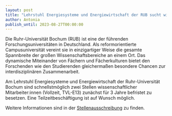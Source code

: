 ```yaml
---
layout: post
title: "Lehrstuhl Energiesysteme und Energiewirtschaft der RUB sucht wissenschaftliche Mitarbeiter (m/w/div)"
author: Antonia
publish_until: 2023-08-27T00:00:00
---
```


Die Ruhr-Universität Bochum (RUB) ist eine der führenden Forschungsuniversitäten in Deutschland. Als reformorientierte Campusuniversität vereint sie in einzigartiger Weise die gesamte Spannbreite der großen Wissenschaftsbereiche an einem Ort. Das dynamische Miteinander von Fächern und Fächerkulturen bietet den Forschenden wie den Studierenden gleichermaßen besondere Chancen zur interdisziplinären Zusammenarbeit.

Am Lehrstuhl Energiesysteme und Energiewirtschaft der Ruhr-Universität Bochum sind schnellstmöglich zwei Stellen wissenschaftlicher Mitarbeiter:innen (Vollzeit, TVL-E13) zunächst für 3 Jahre befristet zu besetzen. Eine Teilzeitbeschäftigung ist auf Wunsch möglich.

Weitere Informationen sind in der [Stellenausschreibung](/dokumente/ausschreibungen_jobboerse/2023-02-27-rub.pdf) zu finden. 

